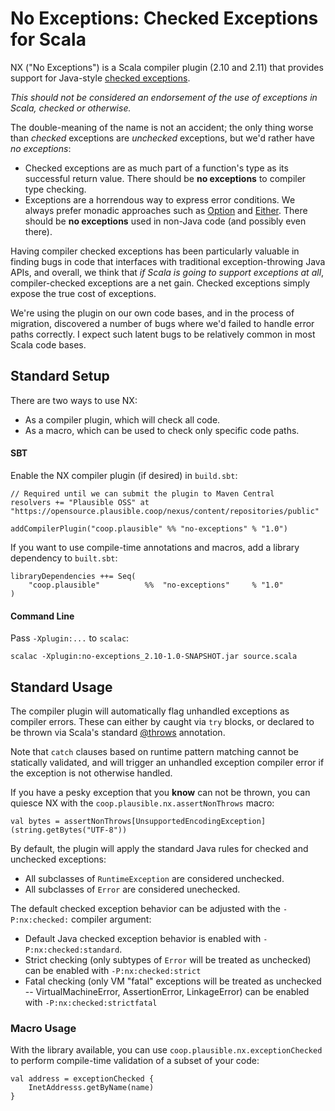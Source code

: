 No Exceptions: Checked Exceptions for Scala
==============

NX ("No Exceptions") is a Scala compiler plugin (2.10 and 2.11) that provides support for Java-style [checked exceptions](http://en.wikipedia.org/wiki/Exception_handling#Checked_exceptions).

_This should not be considered an endorsement of the use of exceptions in Scala, checked or otherwise._

The double-meaning of the name is not an accident; the only thing worse than _checked_ exceptions are _unchecked_ exceptions, but we'd rather have _no exceptions_:

- Checked exceptions are as much part of a function's type as its successful return value. There should be **no exceptions** to compiler type checking.
- Exceptions are a horrendous way to express error conditions. We always prefer monadic approaches such as [Option](http://www.scala-lang.org/api/2.10.3/index.html#scala.Option) and [Either](http://www.scala-lang.org/api/2.10.3/index.html#scala.util.Either). There should be **no exceptions** used in non-Java code (and possibly even there).

Having compiler checked exceptions has been particularly valuable in finding bugs in code that interfaces with traditional exception-throwing Java APIs, and overall, we think that _if Scala is going to support exceptions at all_, compiler-checked exceptions are a net gain. Checked exceptions simply expose the true cost of exceptions.

We're using the plugin on our own code bases, and in the process of migration, discovered a number of bugs where we'd failed to handle error paths correctly. I expect such latent bugs to be relatively common in most Scala code bases.

Standard Setup
--------------

There are two ways to use NX:

* As a compiler plugin, which will check all code.
* As a macro, which can be used to check only specific code paths.

#### SBT

Enable the NX compiler plugin (if desired) in `build.sbt`:

    // Required until we can submit the plugin to Maven Central
    resolvers += "Plausible OSS" at "https://opensource.plausible.coop/nexus/content/repositories/public"

	addCompilerPlugin("coop.plausible" %% "no-exceptions" % "1.0")

If you want to use compile-time annotations and macros, add a library dependency to `built.sbt`:

	libraryDependencies ++= Seq(
		"coop.plausible"          %%  "no-exceptions"     % "1.0"
	)

#### Command Line

Pass `-Xplugin:...` to `scalac`:

	scalac -Xplugin:no-exceptions_2.10-1.0-SNAPSHOT.jar source.scala


Standard Usage
-----------

The compiler plugin will automatically flag unhandled exceptions as compiler errors. These can either by caught via `try` blocks, or declared to be thrown via Scala's standard [@throws](http://www.scala-lang.org/api/2.10.3/index.html#scala.throws) annotation.

Note that `catch` clauses based on runtime pattern matching cannot be statically validated, and will trigger an unhandled exception compiler error if the exception is not otherwise handled.

If you have a pesky exception that you **know** can not be thrown, you can quiesce NX with the `coop.plausible.nx.assertNonThrows` macro:

    val bytes = assertNonThrows[UnsupportedEncodingException](string.getBytes("UTF-8"))

By default, the plugin will apply the standard Java rules for checked and unchecked exceptions:

- All subclasses of `RuntimeException` are considered unchecked.
- All subclasses of `Error` are considered unechecked.

The default checked exception behavior can be adjusted with the `-P:nx:checked:` compiler argument:

- Default Java checked exception behavior is enabled with `-P:nx:checked:standard`.
- Strict checking (only subtypes of `Error` will be treated as unchecked) can be enabled with `-P:nx:checked:strict`
- Fatal checking (only VM "fatal" exceptions will be treated as unchecked -- VirtualMachineError, AssertionError, LinkageError) can be enabled with `-P:nx:checked:strictfatal`

### Macro Usage

With the library available, you can use `coop.plausible.nx.exceptionChecked` to perform compile-time validation of a subset of your code:

	val address = exceptionChecked {
		InetAddresss.getByName(name)
	}

